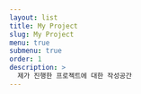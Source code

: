 ```yaml
---
layout: list
title: My Project
slug: My Project
menu: true
submenu: true
order: 1
description: >
  제가 진행한 프로젝트에 대한 작성공간
---
```

